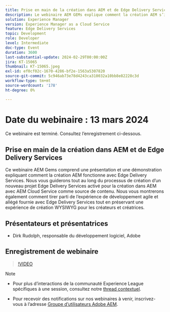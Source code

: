 ```yaml
---
title: Prise en main de la création dans AEM et de Edge Delivery Services
description: Le webinaire AEM GEMs explique comment la création AEM s’intègre à Edge Delivery Services, ce qui permet de créer un projet avec AEM Cloud Service et de gérer une interface de création WYSIWYG.
solution: Experience Manager
version: Experience Manager as a Cloud Service
feature: Edge Delivery Services
topic: Development
role: Developer
level: Intermediate
doc-type: Event
duration: 3600
last-substantial-update: 2024-02-29T00:00:00Z
jira: KT-15065
thumbnail: KT-15065.jpeg
exl-id: ef0cf02c-1670-4286-bf2e-1563a5307820
source-git-commit: 5c946ab73e78d4243ca310032a10bb8e82228c3d
workflow-type: tm+mt
source-wordcount: '178'
ht-degree: 0%

---
```


# Date du webinaire : 13 mars 2024

Ce webinaire est terminé. Consultez l’enregistrement ci-dessous.

## Prise en main de la création dans AEM et de Edge Delivery Services

Ce webinaire AEM Gems comprend une présentation et une démonstration expliquant comment la création AEM fonctionne avec Edge Delivery Services. Nous vous guiderons tout au long du processus de création d’un nouveau projet Edge Delivery Services activé pour la création dans AEM avec AEM Cloud Service comme source de contenu. Nous vous montrerons également comment tirer parti de l’expérience de développement agile et allégé fournie avec Edge Delivery Services tout en préservant une expérience de création WYSIWYG pour les créateurs et créatrices.

## Présentateurs et présentatrices

* Dirk Rudolph, responsable du développement logiciel, Adobe

## Enregistrement de webinaire

>[!VIDEO](https://video.tv.adobe.com/v/3427919/)

>[!NOTE]
> 
>* Pour plus d’interactions de la communauté Experience League spécifiques à une session, consultez notre [thread contextuel](https://adobe.ly/3uIj6D7).
>
>* Pour recevoir des notifications sur nos webinaires à venir, inscrivez-vous à l’adresse [Groupe d’utilisateurs Adobe AEM](https://aem-augs.adobe.com/).

